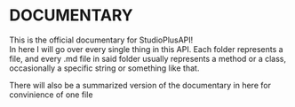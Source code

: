 # DOCUMENTARY

This is the official documentary for StudioPlusAPI!<br/>
In here I will go over every single thing in this API. Each folder represents a file, and every .md file in said folder usually represents a method or a class, occasionally a specific string or something like that.

There will also be a summarized version of the documentary in here for convinience of one file